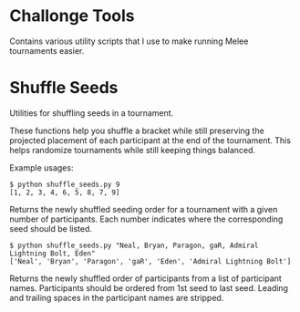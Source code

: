# Challonge Tools

Contains various utility scripts that I use to make running Melee tournaments
easier.

# Shuffle Seeds

Utilities for shuffling seeds in a tournament.

These functions help you shuffle a bracket while still preserving the projected
placement of each participant at the end of the tournament. This helps
randomize tournaments while still keeping things balanced.

Example usages:

```
$ python shuffle_seeds.py 9
[1, 2, 3, 4, 6, 5, 8, 7, 9]
```

Returns the newly shuffled seeding order for a tournament with a given number
of participants. Each number indicates where the corresponding seed should be
listed.

```
$ python shuffle_seeds.py "Neal, Bryan, Paragon, gaR, Admiral Lightning Bolt, Eden"
['Neal', 'Bryan', 'Paragon', 'gaR', 'Eden', 'Admiral Lightning Bolt']
```

Returns the newly shuffled order of participants from a list of participant names.
Participants should be ordered from 1st seed to last seed. Leading and trailing
spaces in the participant names are stripped.

